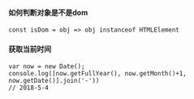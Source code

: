 #### 如何判断对象是不是dom
```
const isDom = obj => obj instanceof HTMLElement
```

#### 获取当前时间

    var now = new Date();
    console.log([now.getFullYear(), now.getMonth()+1, now.getDate()].join('-'))
    // 2018-5-4
    